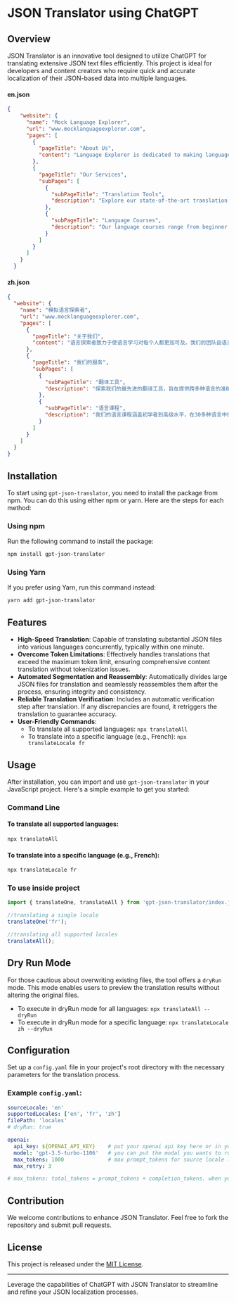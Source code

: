 # JSON Translator using ChatGPT

## Overview

JSON Translator is an innovative tool designed to utilize ChatGPT for translating extensive JSON text files efficiently. This project is ideal for developers and content creators who require quick and accurate localization of their JSON-based data into multiple languages.

#### en.json
```json
{
    "website": {
      "name": "Mock Language Explorer",
      "url": "www.mocklanguageexplorer.com",
      "pages": [
        {
          "pageTitle": "About Us",
          "content": "Language Explorer is dedicated to making language learning accessible to everyone. Our team, composed of language experts and technology enthusiasts, believes in the power of communication and understanding. With over a decade of experience, we provide resources, tools, and courses to help individuals and organizations break language barriers."
        },
        {
          "pageTitle": "Our Services",
          "subPages": [
            {
              "subPageTitle": "Translation Tools",
              "description": "Explore our state-of-the-art translation tools designed to provide accurate and swift translations across multiple languages. From document translations to real-time conversational assistance, our tools utilize advanced algorithms and machine learning to ensure quality and efficiency."
            },
            {
              "subPageTitle": "Language Courses",
              "description": "Our language courses range from beginner to advanced levels, offering comprehensive learning modules in over 30 languages. Each course is tailored to promote immersive learning experiences, facilitated by native speakers and enriched with cultural insights."
            }
          ]
        }
      ]
    }
  }

```

#### zh.json
```json
{
  "website": {
    "name": "模拟语言探索者",
    "url": "www.mocklanguageexplorer.com",
    "pages": [
      {
        "pageTitle": "关于我们",
        "content": "语言探索者致力于使语言学习对每个人都更加可及。我们的团队由语言专家和技术爱好者组成，坚信沟通和理解的力量。凭借超过十年的经验，我们提供资源、工具和课程，帮助个人和组织打破语言障碍。"
      },
      {
        "pageTitle": "我们的服务",
        "subPages": [
          {
            "subPageTitle": "翻译工具",
            "description": "探索我们的最先进的翻译工具，旨在提供跨多种语言的准确和快速翻译。从文件翻译到实时对话协助，我们的工具利用先进的算法和机器学习，确保质量和效率。"
          },
          {
            "subPageTitle": "语言课程",
            "description": "我们的语言课程涵盖初学者到高级水平，在30多种语言中提供全面的学习模块。每门课程都旨在促进沉浸式学习体验，由母语人士主持，并丰富文化见解。"
          }
        ]
      }
    ]
  }
}

```

## Installation

To start using `gpt-json-translator`, you need to install the package from npm. You can do this using either npm or yarn. Here are the steps for each method:

### Using npm

Run the following command to install the package:

```bash
npm install gpt-json-translator
```

### Using Yarn

If you prefer using Yarn, run this command instead:
```bash
yarn add gpt-json-translator
```

## Features

- **High-Speed Translation**: Capable of translating substantial JSON files into various languages concurrently, typically within one minute.
- **Overcome Token Limitations**: Effectively handles translations that exceed the maximum token limit, ensuring comprehensive content translation without tokenization issues.
- **Automated Segmentation and Reassembly**: Automatically divides large JSON files for translation and seamlessly reassembles them after the process, ensuring integrity and consistency.
- **Reliable Translation Verification**: Includes an automatic verification step after translation. If any discrepancies are found, it retriggers the translation to guarantee accuracy.
- **User-Friendly Commands**:
  - To translate all supported languages: `npx translateAll`
  - To translate into a specific language (e.g., French): `npx translateLocale fr`


## Usage

After installation, you can import and use `gpt-json-translator` in your JavaScript project. Here's a simple example to get you started:

### Command Line 

#### To translate all supported languages: 

```bash
npx translateAll
```

#### To translate into a specific language (e.g., French): 
```bash
npx translateLocale fr
```

### To use inside project
```js
import { translateOne, translateAll } from 'gpt-json-translator/index.js';

//translating a single locale
translateOne('fr');

//translating all supported locales
translateAll();

```


## Dry Run Mode

For those cautious about overwriting existing files, the tool offers a `dryRun` mode. This mode enables users to preview the translation results without altering the original files.

- To execute in dryRun mode for all languages: `npx translateAll --dryRun`
- To execute in dryRun mode for a specific language: `npx translateLocale zh --dryRun`

## Configuration

Set up a `config.yaml` file in your project's root directory with the necessary parameters for the translation process.

### Example `config.yaml`:

```yaml
sourceLocale: 'en'
supportedLocales: ['en', 'fr', 'zh']
filePath: 'locales'
# dryRun: true

openai: 
  api_key: ${OPENAI_API_KEY}    # put your openai api key here or in your .env file
  model: 'gpt-3.5-turbo-1106'   # you can put the modal you wants to run
  max_tokens: 1000              # max prompt_tokens for source locale language. 
  max_retry: 3

# max_tokens: total_tokens = prompt_tokens + completion_tokens. when you send 1000 token en to translate to fr. it could return 2000 token as fr. so the total_tokens will be 3000.
```

## Contribution

We welcome contributions to enhance JSON Translator. Feel free to fork the repository and submit pull requests.

## License

This project is released under the [MIT License](LICENSE).

---

Leverage the capabilities of ChatGPT with JSON Translator to streamline and refine your JSON localization processes.
